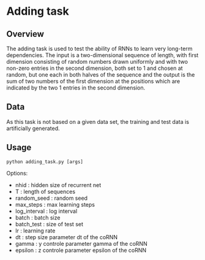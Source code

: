 # Adding task

## Overview
The adding task is used to test the ability of RNNs to learn very long-term dependencies. The input is a two-dimensional sequence of length, with first dimension consisting of random numbers drawn uniformly and with two non-zero entries in the second dimension, both set to $1$ and chosen at random, but one each in both halves of the sequence and the output is the sum of two numbers of the first dimension at the positions which are indicated by the two 1 entries in the second dimension.
## Data
As this task is not based on a given data set, the training and test data is artificially generated.
## Usage

```
python adding_task.py [args]
```

Options:
- nhid : hidden size of recurrent net
- T : length of sequences
- random_seed : random seed
- max_steps : max learning steps
- log_interval : log interval
- batch : batch size
- batch_test : size of test set
- lr : learning rate
- dt : step size parameter dt of the coRNN
- gamma : y controle parameter gamma of the coRNN
- epsilon : z controle parameter epsilon of the coRNN
